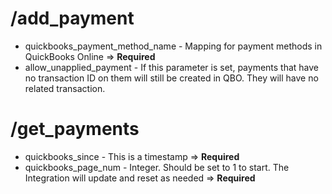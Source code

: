 # /add_payment
- quickbooks_payment_method_name - Mapping for payment methods in QuickBooks Online => **Required**
- allow_unapplied_payment - If this parameter is set, payments that have no transaction ID on them will still be created in QBO. They will have no related transaction.

# /get_payments
- quickbooks_since - This is a timestamp => **Required**
- quickbooks_page_num - Integer. Should be set to 1 to start. The Integration will update and reset as needed => **Required**